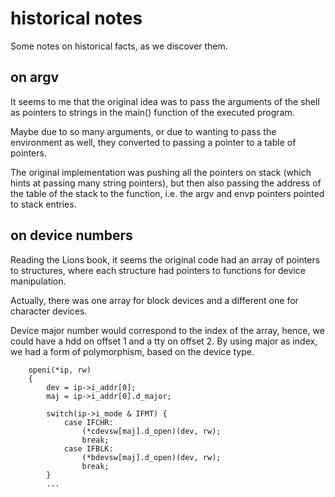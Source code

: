 # historical notes

Some notes on historical facts, as we discover them.

## on argv

It seems to me that the original idea was to pass 
the arguments of the shell as pointers to strings
in the main() function of the executed program.

Maybe due to so many arguments, or due to wanting 
to pass the environment as well, they converted
to passing a pointer to a table of pointers.

The original implementation was pushing all the pointers
on stack (which hints at passing many string pointers),
but then also passing the address of the table of the stack
to the function, i.e. the argv and envp pointers pointed 
to stack entries.

## on device numbers

Reading the Lions book, it seems the original 
code had an array of pointers to structures, where
each structure had pointers to functions for device manipulation.

Actually, there was one array for block devices 
and a different one for character devices.

Device major number would correspond to the index of the array,
hence, we could have a hdd on offset 1 and a tty on offset 2.
By using major as index, we had a form of polymorphism,
based on the device type.

```
    openi(*ip, rw)
    {
        dev = ip->i_addr[0];
        maj = ip->i_addr[0].d_major;

        switch(ip->i_mode & IFMT) {
            case IFCHR:
                (*cdevsw[maj].d_open)(dev, rw);
                break;
            case IFBLK:
                (*bdevsw[maj].d_open)(dev, rw);
                break;
        }
        ...
```

